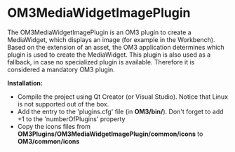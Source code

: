 # OM3MediaWidgetImagePlugin  
The OM3MediaWidgetImagePlugin is an OM3 plugin to create a MediaWidget, which displays an image (for example in the Workbench). 
Based on the extension of an asset, the OM3 application determines which plugin is used to create the MediaWidget. 
This plugin is also used as a fallback, in case no specialized plugin is available. Therefore it is considered a mandatory OM3 plugin.  
  
**Installation:**  
- Compile the project using Qt Creator (or Visual Studio). Notice that Linux is not supported out of the box.  
- Add the entry to the 'plugins.cfg'  file (in __OM3/bin/__). Don't forget to add +1 to the 'numberOfPlugins' property  
- Copy the icons files from __OM3Plugins/OM3MediaWidgetImagePlugin/common/icons__ to __OM3/common/icons__
